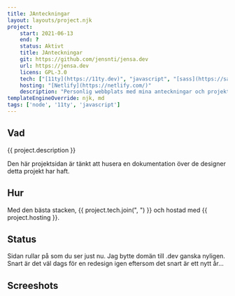 ```yaml
---
title: JAnteckningar
layout: layouts/project.njk
project:
    start: 2021-06-13
    end: ?
    status: Aktivt
    title: JAnteckningar
    git: https://github.com/jensnti/jensa.dev
    url: https://jensa.dev
    licens: GPL-3.0
    tech: ["[11ty](https://11ty.dev)", "javascript", "[sass](https://sass-lang.com)"]
    hosting: "[Netlify](https://netlify.com/)"
    description: "Personlig webbplats med mina anteckningar och projekt. Innehåller även en del samlat kursmaterial från mina kurser." 
templateEngineOverride: njk, md
tags: ['node', '11ty', 'javascript']
---
```


## Vad
{{ project.description }}

Den här projektsidan är tänkt att husera en dokumentation över de designer detta projekt har haft.

## Hur

Med den bästa stacken, {{ project.tech.join(", ") }} och hostad med {{ project.hosting }}.

## Status

Sidan rullar på som du ser just nu. Jag bytte domän till .dev ganska nyligen. Snart är det väl dags för en redesign igen eftersom det snart är ett nytt år...

## Screeshots